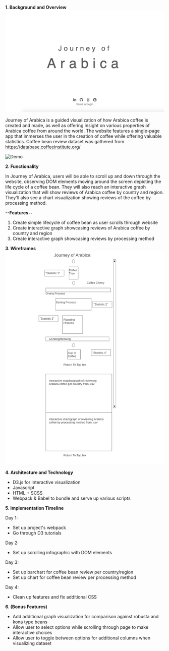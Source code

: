 **1. Background and Overview**
![Demo](/assets/images/JoA.png "Title")

Journey of Arabica is a guided visualization of how Arabica coffee is created and made, as well as offering insight on various properties of Arabica coffee from around the world. The website features a single-page app that immerses the user in the creation of coffee while offering valuable statistics. Coffee bean review dataset was gathered from https://database.coffeeinstitute.org/

![Demo](/assets/images/JoA "Demo")

**2. Functionality**

In Journey of Arabica, users will be able to scroll up and down through the website, observing DOM elements moving around the screen depicting the life cycle of a coffee bean. They will also reach an interactive graph visualization that will show reviews of Arabica coffee by country and region. They'll also see a chart visualization showing reviews of the coffee by processing method.

**--Features--**

1. Create simple lifecycle of coffee bean as user scrolls through website
2. Create interactive graph showcasing reviews of Arabica coffee by country and region
3. Create interactive graph showcasing reviews by processing method

**3. Wireframes**
![Wireframe](/assets/images/Wireframe.png "Wireframe")

**4. Architecture and Technology**

- D3.js for interactive visualization
- Javascript
- HTML + SCSS
- Webpack & Babel to bundle and serve up various scripts

**5. Implementation Timeline**

Day 1:

- Set up project's webpack
- Go through D3 tutorials

Day 2:

- Set up scrolling infographic with DOM elements

Day 3:

- Set up barchart for coffee bean review per country/region
- Set up chart for coffee bean review per processing method

Day 4:

- Clean up features and fix additional CSS

**6. (Bonus Features)**

- Add additional graph visualization for comparison against robusta and kona type beans
- Allow user to select options while scrolling through page to make interactive choices
- Allow user to toggle between options for additional columns when visualizing dataset

